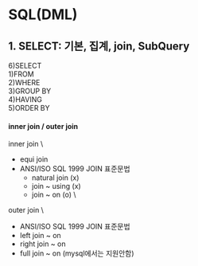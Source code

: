 # SQL(DML)
## 1. SELECT: 기본, 집계, join, SubQuery

 6)SELECT \
 1)FROM \
 2)WHERE \
 3)GROUP BY \
 4)HAVING \
 5)ORDER BY 

#### inner join / outer join
inner join \
 + equi join
 + ANSI/ISO SQL 1999 JOIN 표준문법
    - natural join (x)
    - join ~ using (x)
    - join ~ on (o) \
     
 outer join \
 + ANSI/ISO SQL 1999 JOIN 표준문법
 + left join ~ on
 + right join ~ on
 + full join ~ on (mysql에서는 지원안함)

